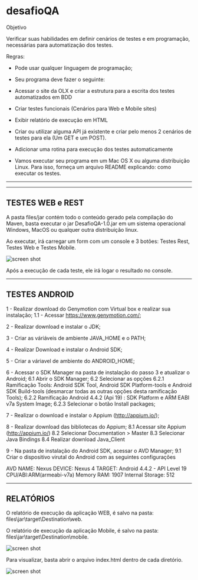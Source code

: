 # desafioQA

Objetivo

Verificar suas habilidades em definir cenários de testes e em programação, necessárias para automatização dos testes.

Regras:

- Pode usar qualquer linguagem de programação;

- Seu programa deve fazer o seguinte:

- Acessar o site da OLX e criar a estrutura para a escrita dos testes automatizados em BDD

- Criar testes funcionais (Cenários para Web e Mobile sites)

- Exibir relatório de execução em HTML

- Criar ou utilizar alguma API já existente e criar pelo menos 2 cenários de testes para ela (Um GET e um POST).

- Adicionar uma rotina para execução dos testes automaticamente

- Vamos executar seu programa em um Mac OS X ou alguma distribuição Linux. Para isso, forneça um arquivo README explicando:
como executar os testes.

--------------------------------------------------------------------------------------------------------------------------------------

-----------------
TESTES WEB e REST
-----------------

A pasta files/jar contém todo o conteúdo gerado pela compilação do Maven, basta executar o jar DesafioQA-1.0.jar em um sistema operacional Windows, MacOS ou qualquer outra distribuição linux.

Ao executar, irá carregar um form com um console e 3 botões: Testes Rest, Testes Web e Testes Mobile.

![screen shot](http://arthurmazza.azurewebsites.net/form.png)

Após a execução de cada teste, ele irá logar o resultado no console.

--------------
TESTES ANDROID
--------------

1 - Realizar download do Genymotion com Virtual box e realizar sua instalação;
    1.1 - Acessar https://www.genymotion.com/;
    
2 - Realizar download e instalar o JDK;

3 - Criar as váriáveis de ambiente JAVA_HOME e o PATH;

4 - Realizar Download e instalar o Android SDK;

5 - Criar a váriavel de ambiente do ANDROID_HOME;

6 - Acessar o SDK Manager na pasta de instalação do passo 3 e atualizar o Android;
   6.1 Abrir o SDK Manager;
   6.2 Selecionar as opções 
      6.2.1 Ramificação Tools: Android SDK Tool, Android SDK Platform-tools e Android SDK Build-tools (desmarcar todas as outras opções desta ramificação Tools);
      6.2.2 Ramificação Android 4.4.2 (Api 19) : SDK Platform e ARM EABI v7a System Image;
      6.2.3 Selecionar o botão Install packages;
   
7 - Realizar o download e instalar o Appium (http://appium.io/);

8 - Realizar download das bibliotecas do Appium;
    8.1 Acessar site Appium (http://appium.io/)
    8.2 Selecionar Documentation > Master
    8.3 Selecionar Java Bindings
    8.4 Realizar download Java_Client
 
9 - Na pasta de instalação do Android SDK, acessar o AVD Manager;
    9.1 Criar o dispositivo virutal do Android com as seguintes configurações
    
 AVD NAME: Nexus
 DEVICE: Nexus 4
 TARGET: Android 4.4.2 - API Level 19
 CPU/ABI:ARM(armeabi-v7a)
 Memory RAM: 1907
 Internal Storage: 512
 
----------
RELATÓRIOS
----------

 O relatório de execução da aplicação WEB, é salvo na pasta: files\jar\target\Destination\web.
 
 O relatório de execução da aplicação Mobile, é salvo na pasta: files\jar\target\Destination\mobile.
 
 
 ![screen shot](http://arthurmazza.azurewebsites.net/path_relatorio.PNG)
 
 
 Para visualizar, basta abrir o arquivo index.html dentro de cada diretório. 
 
 
  ![screen shot](http://arthurmazza.azurewebsites.net/relatorio.PNG)
